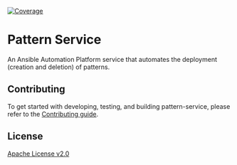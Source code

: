 [![Coverage](https://sonarcloud.io/api/project_badges/measure?project=ansible_pattern-service&metric=coverage)](https://sonarcloud.io/summary/new_code?id=ansible_pattern-service)

# Pattern Service

An Ansible Automation Platform service that automates the deployment (creation and deletion) of patterns.

## Contributing

To get started with developing, testing, and building pattern-service, please refer to the [Contributing guide](./CONTRIBUTING.md).

## License

[Apache License v2.0](./LICENSE.md)
